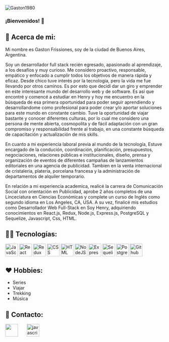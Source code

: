 ![Gaston1980](https://res.cloudinary.com/dyycj9vam/image/upload/v1669075226/GitHub_banner_k1wvkc.png)

### ¡Bienvenidos! 🙌

<h2 width="100%">👨‍ Acerca de mi: </h2>

Mi nombre es Gaston Frissiones, soy de la ciudad de Buenos Aires, Argentina. 

Soy un desarrollador full stack recién egresado, apasionado al aprendizaje, a los desafíos y muy curioso. Me considero proactivo, responsable, empático y enfocado a cumplir todos los objetivos de manera rápida y eficaz. 
Desde chico tuve interés por la tecnología, pero la vida me fue llevando por otros caminos. Es por esto que decidí dar un giro y emprender en este interesante mundo del desarrollo web y de software. 
Es así que encontré y comencé a estudiar en Henry y hoy me encuentro en la búsqueda de esa primera oportunidad para poder seguir aprendiendo y desarrollandome como profesional para poder crear y/o aportar soluciones para este mundo en constante cambio.
Tuve la oportunidad de viajar bastante y conocer diferentes culturas, por lo cual me considero una persona de mente abierta, cosmopolita y de fácil adaptación con un gran compromiso y responsabilidad frente al trabajo, en una constante búsqueda de capacitación y actualización de mis skills.

En cuanto a mi experiencia laboral previa al mundo de la tecnología, Estuve encargado de la condución, coordinación, planificación, presupuestos, negociaciones, relaciones públicas e institucionales, diseño, prensa y organización de eventos de diferentes campañas de lanzamientos editoriales en una agencia de publicidad.
Tambien en la venta internacional de cristaleria, plateria, porcelana francesa y la administración de departamentos de alquiler temporario.

En relación a mi experiencia academica, realicé la carrera de Comunicación Social con orientación en Publicidad, aprobe 2 años completos de una Linceciatura en Ciencias Económicas y complete un curso de Inglés como segundo idioma en Los Angeles, CA, USA. A su vez, finalicé mis estudios como Desarrollador Web Full-Stack en Soy Henry, adquiriendo conocimientos en React.js, Redux, Node.js, Express.js, PostgreSQL y Sequelize, Javascript, Css, HTML.

<h2 width="100%">👨‍💻 Tecnologías: </h2>

<div>
  <img src="https://skillicons.dev/icons?i=javascript" title="JavaScript" alt="JavaScript" width="40" height="40"/>
  <img src="https://skillicons.dev/icons?i=react" title="React" alt="React" width="40" height="40"/> 
  <img src="https://skillicons.dev/icons?i=redux" title="Redux" alt="Redux " width="40" height="40"/> 
  <img src="https://skillicons.dev/icons?i=css"  title="CSS3" alt="CSS" width="40" height="40"/> 
  <img src="https://skillicons.dev/icons?i=html" title="HTML5" alt="HTML" width="40" height="40"/>  
  <img src="https://skillicons.dev/icons?i=nodejs" title="NodeJS" alt="NodeJS" width="40" height="40"/> 
  <img src="https://skillicons.dev/icons?i=express" title="Express" **alt="Express" width="40" height="40"/>
  <img src="https://seeklogo.com/images/S/sequelize-logo-9A5075DB9F-seeklogo.com.png" title="Sequelize" alt="Sequelize" width="40" height="40"/>
  <img src="https://skillicons.dev/icons?i=postgresql" title="PostgreSQL"  alt="PostgreSQL" width="40" height="40"/> 
  <img src="https://skillicons.dev/icons?i=github" title="Github" **alt="Github" width="40" height="40"/>
</div>

<h2 width="100%">❤ Hobbies: </h2>
<ul>
  <li>Series</li>
  <li>Viajar</li>
  <li>Trekking</li>
  <li>Música</li>
</ul>

<h2 width="100%">📱 Contacto: </h2>

<p>
<a href='https://www.linkedin.com/in/gaston-frissiones/'><img src='https://camo.githubusercontent.com/a419040d85cc2ae6f6edccbfe3189b9b18c6dccfb1d50c7c3f26b2fb28983c97/68747470733a2f2f7265732e636c6f7564696e6172792e636f6d2f6465326f64337069772f696d6167652f75706c6f61642f635f7363616c652c775f36302f76313636383536303031352f706963732f4c496e6b6564496e5f6e6866796f752e706e67' width="40" height="40"/></a>
  <label>&#160 &#160 &#160 </label>
<a  href="mailto:gastonfrissiones@yahoo.com.ar" target="_blank"> 
 <img src="https://res.cloudinary.com/de2od3piw/image/upload/c_scale,w_60/v1668560897/pics/mail_dlhnuj.png" alt="javascript" width="40" height="40"/> 
 </div>
</p>

<!--
**Gaston1980/Gaston1980** is a ✨ _special_ ✨ repository because its `README.md` (this file) appears on your GitHub profile.

Here are some ideas to get you started:

- 🔭 I’m currently working on ...
- 🌱 I’m currently learning ...
- 👯 I’m looking to collaborate on ...
- 🤔 I’m looking for help with ...
- 💬 Ask me about ...
- 📫 How to reach me: ...
- 😄 Pronouns: ...
- ⚡ Fun fact: ...
-->
